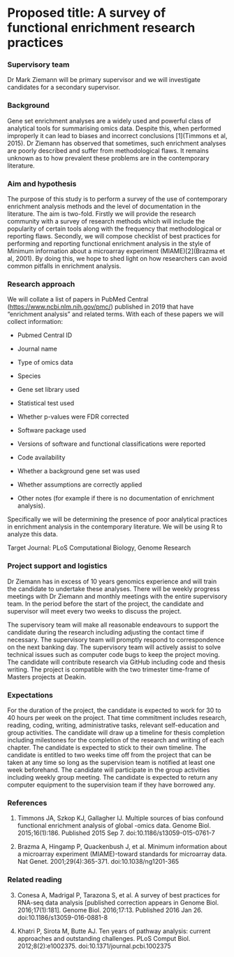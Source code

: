 # Proposed title: A survey of functional enrichment research practices

### Supervisory team

Dr Mark Ziemann will be primary supervisor and we will investigate candidates for a secondary supervisor.

### Background

Gene set enrichment analyses are a widely used and powerful class of analytical tools for summarising omics data.
Despite this, when performed improperly it can lead to biases and incorrect conclusions [1](Timmons et al, 2015).
Dr Ziemann has observed that sometimes, such enrichment analyses are poorly described and suffer from methodological flaws.
It remains unknown as to how prevalent these problems are in the contemporary literature.

### Aim and hypothesis

The purpose of this study is to perform a survey of the use of contemporary enrichment analysis methods and the level of documentation in the literature.
The aim is two-fold.
Firstly we will provide the research community with a survey of research methods which will include the popularity of certain tools along with the frequency that methodological or reporting flaws.
Secondly, we will compose checklist of best practices for performing and reporting functional enrichment analysis in the style of Minimum information about a microarray experiment (MIAME)[2](Brazma et al, 2001).
By doing this, we hope to shed light on how researchers can avoid common pitfalls in enrichment analysis.

### Research approach
We will collate a list of papers in PubMed Central (https://www.ncbi.nlm.nih.gov/pmc/) published in 2019 that have “enrichment analysis” and related terms. 
With each of these papers we will collect information:

* Pubmed Central ID

* Journal name

* Type of omics data

* Species

* Gene set library used

* Statistical test used

* Whether p-values were FDR corrected

* Software package used

* Versions of software and functional classifications were reported

* Code availability

* Whether a background gene set was used

* Whether assumptions are correctly applied

* Other notes (for example if there is no documentation of enrichment analysis).

Specifically we will be determining the presence of poor analytical practices in enrichment analysis in the contemporary literature.
We will be using R to analyze this data.

Target Journal: PLoS Computational Biology, Genome Research

### Project support and logistics

Dr Ziemann has in excess of 10 years genomics experience and will train the candidate to undertake these analyses.
There will be weekly progress meetings with Dr Ziemann and monthly meetings with the entire supervisory team.
In the period before the start of the project, the candidate and supervisor will meet every two weeks to discuss the project.

The supervisory team will make all reasonable endeavours to support the candidate during the research including adjusting the contact time if necessary.
The supervisory team will promptly respond to correspondence on the next banking day.
The supervisory team will actively assist to solve technical issues such as computer code bugs to keep the project moving.
The candidate will contribute research via GitHub including code and thesis writing. The project is compatible with the two trimester time-frame of Masters projects at Deakin.

### Expectations

For the duration of the project, the candidate is expected to work for 30 to 40 hours per week on the project.
That time commitment includes research, reading, coding, writing, administrative tasks, relevant self-education and group activities.
The candidate will draw up a timeline for thesis completion including milestones for the completion of the research and writing of each chapter.
The candidate is expected to stick to their own timeline.
The candidate is entitled to two weeks time off from the project that can be taken at any time so long as the supervision team is notified at least one week beforehand.
The candidate will participate in the group activities including weekly group meeting.
The candidate is expected  to return any computer equipment to the supervision team if they have borrowed any.

### References

1. Timmons JA, Szkop KJ, Gallagher IJ. Multiple sources of bias confound functional enrichment analysis of global -omics data. Genome Biol. 2015;16(1):186. Published 2015 Sep 7. doi:10.1186/s13059-015-0761-7

2. Brazma A, Hingamp P, Quackenbush J, et al. Minimum information about a microarray experiment (MIAME)-toward standards for microarray data. Nat Genet. 2001;29(4):365-371. doi:10.1038/ng1201-365

### Related reading

3. Conesa A, Madrigal P, Tarazona S, et al. A survey of best practices for RNA-seq data analysis [published correction appears in Genome Biol. 2016;17(1):181]. Genome Biol. 2016;17:13. Published 2016 Jan 26. doi:10.1186/s13059-016-0881-8

4. Khatri P, Sirota M, Butte AJ. Ten years of pathway analysis: current approaches and outstanding challenges. PLoS Comput Biol. 2012;8(2):e1002375. doi:10.1371/journal.pcbi.1002375
